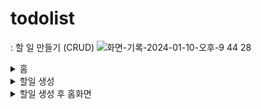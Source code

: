 # todolist
: 할 일 만들기 (CRUD)
![화면-기록-2024-01-10-오후-9 44 28](https://github.com/sukyung6999/react_practices/assets/77086339/f2d97509-f27f-4de2-946a-b78bba92dae4)
<details>
  <summary>홈</summary>
  <img width="920" alt="home화면" src="https://github.com/sukyung6999/react_practices/assets/77086339/f562460c-3f77-4893-bbbf-d07706613cbb">
</details>
<details>
<summary>할일 생성</summary>
  <img width="920" alt="새로운 할일 생성 페이지" src="https://github.com/sukyung6999/react_practices/assets/77086339/78bd5363-90c5-4773-a518-0b4de7777570">
    <img width="920" alt="스크린샷 2024-01-10 오후 9 30 07" src="https://github.com/sukyung6999/react_practices/assets/77086339/d4ef71fa-e0d1-4fe0-a31d-e0ea833450d1">
 </details> 
<details>
  <summary>할일 생성 후 홈화면</summary>
  <img width="920" alt="스크린샷 2024-01-10 오후 9 30 19" src="https://github.com/sukyung6999/react_practices/assets/77086339/632db801-34fc-4e50-a58a-97ff4c674623">
 </details>
